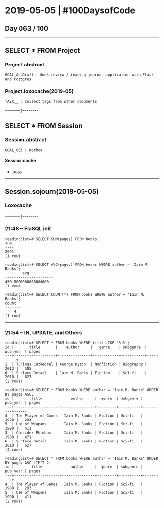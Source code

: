 # 2019-05-05 | #100DaysofCode

## Day 063 / 100

---

## SELECT * FROM Project

### Project.abstract

    GOAL_AptDraft : Book review / reading journal application with Flask and Postgres  

### Project.loxocache(2019-05)

    TASK__ : Collect tags from other documents

--------∫--------

## SELECT * FROM Session

### Session.abstract

    GOAL_063 : Workon  

#### Session.cache

- pass

---

## Session.sojourn(2019-05-05)

### Loxocache

--------∫--------

### 21:48 ~ FlaSQL.init

    readinglist=# SELECT SUM(pages) FROM books;
    sum
    ----
    2691
    (1 row)

    readinglist=# SELECT AVG(pages) FROM books WHERE author = 'Iain M. Banks';
            avg
    ----------------------
    450.5000000000000000
    (1 row)

    readinglist=# SELECT COUNT(*) FROM books WHERE author = 'Iain M. Banks';
    count
    -------
        4
    (1 row)

---

### 21:54 ~ IN, UPDATE, and Others

    readinglist=# SELECT * FROM books WHERE title LIKE '%t%';
    id |       title       |    author     |   genre    | subgenre  | pub_year | pages
    ---+-------------------+---------------+------------+-----------+----------+------
    1  | Turings Cathedral | George Dyson  | Nonfiction | Biography |     2012 |   505
    6  | Surface Detail    | Iain M. Banks | Fiction    | Sci-fi    |     2010 |   627
    (2 rows)

    readinglist=# SELECT * FROM books WHERE author = 'Iain M. Banks' ORDER BY pages ASC;
    id |        title        |    author     |  genre  | subgenre | pub_year | pages
    ---+---------------------+---------------+---------+----------+----------+------
    4  | The Player of Games | Iain M. Banks | Fiction | Sci-fi   |     1988 |   293
    5  | Use of Weapons      | Iain M. Banks | Fiction | Sci-fi   |     1990 |   411
    3  | Consider Phlebas    | Iain M. Banks | Fiction | Sci-fi   |     1988 |   471
    6  | Surface Detail      | Iain M. Banks | Fiction | Sci-fi   |     2010 |   627
    (4 rows)

    readinglist=# SELECT * FROM books WHERE author = 'Iain M. Banks' ORDER BY pages ASC LIMIT 2;
    id |        title        |    author     |  genre  | subgenre | pub_year | pages
    ---+---------------------+---------------+---------+----------+----------+------
    4  | The Player of Games | Iain M. Banks | Fiction | Sci-fi   |     1988 |   293
    5  | Use of Weapons      | Iain M. Banks | Fiction | Sci-fi   |     1990 |   411
    (2 rows)

